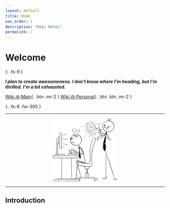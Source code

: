 ```yaml
---
layout: default
title: Home
nav_order: 1
description: "Wiki Notes"
permalink: /
---
```


# Welcome
{: .fs-9 }

__*I plan to create awesomeness. I don't know where I'm heading, but I'm thrilled. I'm a bit exhausted.*__


[Wiki @ Main](https://r8w.github.io/){: .btn .mr-2 } [Wiki @ Personal](https://r8w.github.io/mind){: .btn .btn .mr-2 }

{: .fs-6 .fw-300  }

---

<center><img width="40%" src="media/stickman-desk.png"></center>

---


## Introduction



